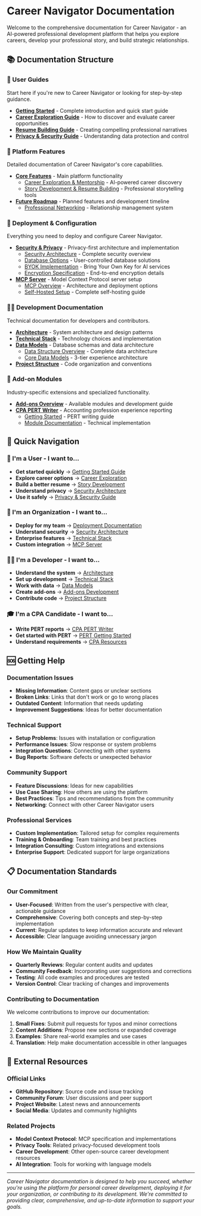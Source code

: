 # Career Navigator Documentation

Welcome to the comprehensive documentation for Career Navigator - an AI-powered professional development platform that helps you explore careers, develop your professional story, and build strategic relationships.

## 📚 Documentation Structure

### 🚀 User Guides
Start here if you're new to Career Navigator or looking for step-by-step guidance.

- **[Getting Started](user-guides/getting-started.md)** - Complete introduction and quick start guide
- **[Career Exploration Guide](user-guides/career-exploration-guide.md)** - How to discover and evaluate career opportunities
- **[Resume Building Guide](user-guides/resume-building-guide.md)** - Creating compelling professional narratives
- **[Privacy & Security Guide](user-guides/privacy-security-guide.md)** - Understanding data protection and control

### 🎯 Platform Features
Detailed documentation of Career Navigator's core capabilities.

- **[Core Features](platform/core-features/)** - Main platform functionality
  - [Career Exploration & Mentorship](platform/core-features/career-exploration.md) - AI-powered career discovery
  - [Story Development & Resume Building](platform/core-features/story-development.md) - Professional storytelling tools
- **[Future Roadmap](platform/future-roadmap/)** - Planned features and development timeline
  - [Professional Networking](platform/future-roadmap/professional-networking.md) - Relationship management system

### 🚀 Deployment & Configuration
Everything you need to deploy and configure Career Navigator.

- **[Security & Privacy](deployment/security/)** - Privacy-first architecture and implementation
  - [Security Architecture](deployment/security/security-architecture.md) - Complete security overview
  - [Database Options](deployment/security/database-options.md) - User-controlled database solutions
  - [BYOK Implementation](deployment/security/byok-implementation.md) - Bring Your Own Key for AI services
  - [Encryption Specification](deployment/security/encryption-specification.md) - End-to-end encryption details
- **[MCP Server](deployment/mcp-server/)** - Model Context Protocol server setup
  - [MCP Overview](deployment/mcp-server/README.md) - Architecture and deployment options
  - [Self-Hosted Setup](deployment/mcp-server/self-hosted-mcp.md) - Complete self-hosting guide

### 👩‍💻 Development Documentation
Technical documentation for developers and contributors.

- **[Architecture](development/architecture.md)** - System architecture and design patterns
- **[Technical Stack](development/technical-stack/)** - Technology choices and implementation
- **[Data Models](development/data-models/)** - Database schemas and data architecture
  - [Data Structure Overview](development/data-models/README.md) - Complete data architecture
  - [Core Data Models](development/data-models/data-structure.md) - 3-tier experience architecture
- **[Project Structure](development/project-structure.md)** - Code organization and conventions

### 🔧 Add-on Modules
Industry-specific extensions and specialized functionality.

- **[Add-ons Overview](addons/README.md)** - Available modules and development guide
- **[CPA PERT Writer](addons/cpa-pert-writer/)** - Accounting profession experience reporting
  - [Getting Started](addons/cpa-pert-writer/docs/user-guide/getting-started.md) - PERT writing guide
  - [Module Documentation](addons/cpa-pert-writer/README.md) - Technical implementation

## 🎯 Quick Navigation

### 👤 I'm a User - I want to...
- **Get started quickly** → [Getting Started Guide](user-guides/getting-started.md)
- **Explore career options** → [Career Exploration](platform/core-features/career-exploration.md)
- **Build a better resume** → [Story Development](platform/core-features/story-development.md)
- **Understand privacy** → [Security Architecture](deployment/security/security-architecture.md)
- **Use it safely** → [Privacy & Security Guide](user-guides/privacy-security-guide.md)

### 🏢 I'm an Organization - I want to...
- **Deploy for my team** → [Deployment Documentation](deployment/)
- **Understand security** → [Security Architecture](deployment/security/)
- **Enterprise features** → [Technical Stack](development/technical-stack/)
- **Custom integration** → [MCP Server](deployment/mcp-server/)

### 👨‍💻 I'm a Developer - I want to...
- **Understand the system** → [Architecture](development/architecture.md)
- **Set up development** → [Technical Stack](development/technical-stack/)
- **Work with data** → [Data Models](development/data-models/)
- **Create add-ons** → [Add-ons Development](addons/README.md)
- **Contribute code** → [Project Structure](development/project-structure.md)

### 🎓 I'm a CPA Candidate - I want to...
- **Write PERT reports** → [CPA PERT Writer](addons/cpa-pert-writer/)
- **Get started with PERT** → [PERT Getting Started](addons/cpa-pert-writer/docs/user-guide/getting-started.md)
- **Understand requirements** → [CPA Resources](addons/cpa-pert-writer/resources/)

## 🆘 Getting Help

### Documentation Issues
- **Missing Information**: Content gaps or unclear sections
- **Broken Links**: Links that don't work or go to wrong places  
- **Outdated Content**: Information that needs updating
- **Improvement Suggestions**: Ideas for better documentation

### Technical Support
- **Setup Problems**: Issues with installation or configuration
- **Performance Issues**: Slow response or system problems
- **Integration Questions**: Connecting with other systems
- **Bug Reports**: Software defects or unexpected behavior

### Community Support
- **Feature Discussions**: Ideas for new capabilities
- **Use Case Sharing**: How others are using the platform
- **Best Practices**: Tips and recommendations from the community
- **Networking**: Connect with other Career Navigator users

### Professional Services
- **Custom Implementation**: Tailored setup for complex requirements
- **Training & Onboarding**: Team training and best practices
- **Integration Consulting**: Custom integrations and extensions
- **Enterprise Support**: Dedicated support for large organizations

## 📋 Documentation Standards

### Our Commitment
- **User-Focused**: Written from the user's perspective with clear, actionable guidance
- **Comprehensive**: Covering both concepts and step-by-step implementation
- **Current**: Regular updates to keep information accurate and relevant
- **Accessible**: Clear language avoiding unnecessary jargon

### How We Maintain Quality
- **Quarterly Reviews**: Regular content audits and updates
- **Community Feedback**: Incorporating user suggestions and corrections
- **Testing**: All code examples and procedures are tested
- **Version Control**: Clear tracking of changes and improvements

### Contributing to Documentation
We welcome contributions to improve our documentation:

1. **Small Fixes**: Submit pull requests for typos and minor corrections
2. **Content Additions**: Propose new sections or expanded coverage
3. **Examples**: Share real-world examples and use cases
4. **Translation**: Help make documentation accessible in other languages

## 🔗 External Resources

### Official Links
- **GitHub Repository**: Source code and issue tracking
- **Community Forum**: User discussions and peer support
- **Project Website**: Latest news and announcements
- **Social Media**: Updates and community highlights

### Related Projects
- **Model Context Protocol**: MCP specification and implementations
- **Privacy Tools**: Related privacy-focused development tools
- **Career Development**: Other open-source career development resources
- **AI Integration**: Tools for working with language models

---

*Career Navigator documentation is designed to help you succeed, whether you're using the platform for personal career development, deploying it for your organization, or contributing to its development. We're committed to providing clear, comprehensive, and up-to-date information to support your goals.*